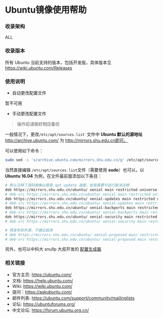 # Ubuntu镜像使用帮助

### 收录架构

ALL

### 收录版本

所有 Ubuntu 当前支持的版本，包括开发版，具体版本见 https://wiki.ubuntu.com/Releases

### 使用说明

- 自动更改配置文件

暂不可用

- 手动更改配置文件

> 操作前请做好相应备份

一般情况下，更改`/etc/apt/sources.list `文件中 **Ubuntu 默认的源地址** http://archive.ubuntu.com/ 为 http://mirrors.shu.edu.cn即可。

可以使用如下命令：

```bash
sudo sed -i 's/archive.ubuntu.com/mirrors.shu.edu.cn/g' /etc/apt/sources.list
```

当然直接编辑 `/etc/apt/sources.list`文件（需要使用 **sudo**）也可以，以 **Ubuntu 16.04** 为例，在文件最前面添加以下条目：

```bash
# 默认注释了源码镜像以提高 apt update 速度，如有需要可自行取消注释
deb https://mirrors.shu.edu.cn/ubuntu/ xenial main restricted universe multiverse
# deb-src https://mirrors.shu.edu.cn/ubuntu/ xenial main restricted universe multiverse
deb https://mirrors.shu.edu.cn/ubuntu/ xenial-updates main restricted universe multiverse
# deb-src https://mirrors.shu.edu.cn/ubuntu/ xenial-updates main restricted universe multiverse
deb https://mirrors.shu.edu.cn/ubuntu/ xenial-backports main restricted universe multiverse
# deb-src https://mirrors.shu.edu.cn/ubuntu/ xenial-backports main restricted universe multiverse
deb https://mirrors.shu.edu.cn/ubuntu/ xenial-security main restricted universe multiverse
# deb-src https://mirrors.shu.edu.cn/ubuntu/ xenial-security main restricted universe multiverse

# 预发布软件源，不建议启用
# deb https://mirrors.shu.edu.cn/ubuntu/ xenial-proposed main restricted universe multiverse
# deb-src https://mirrors.shu.edu.cn/ubuntu/ xenial-proposed main restricted universe multiverse
```

另外，也可以中科大 snullp 大叔开发的 [配置生成器](https://mirrors.ustc.edu.cn/repogen/)

### 相关链接

- 官方主页: https://ubuntu.com/ 
- 文档: https://help.ubuntu.com/
- Wiki: https://wiki.ubuntu.com/ 
- 提问：https://askubuntu.com/ 
- 邮件列表: https://ubuntu.com/support/community/mailinglists 
- 论坛: https://ubuntuforums.org/ 
- 中文论坛: https://forum.ubuntu.org.cn/ 
